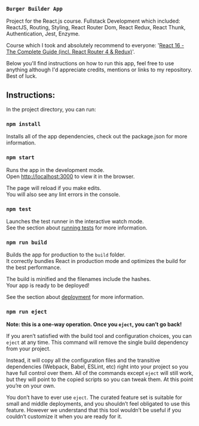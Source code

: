 ### `Burger Builder App`

Project for the React.js course.
Fullstack Development which included:
ReactJS, Routing, Styling, React Router Dom, React Redux, React Thunk, Authentication, Jest, Enzyme.


Course which I took and absolutely recommend to everyone:
'[React 16 - The Complete Guide (incl. React Router 4 & Redux)](https://www.udemy.com/react-the-complete-guide-incl-redux)'.

Below you'll find instructions on how to run this app, feel free to use anything although I'd appreciate credits, mentions or links to my repository. Best of luck.

## Instructions:

In the project directory, you can run:

### `npm install`
Installs all of the app dependencies, check out the package.json for more information.<br>

### `npm start`

Runs the app in the development mode.<br>
Open [http://localhost:3000](http://localhost:3000) to view it in the browser.

The page will reload if you make edits.<br>
You will also see any lint errors in the console.

### `npm test`

Launches the test runner in the interactive watch mode.<br>
See the section about [running tests](https://facebook.github.io/create-react-app/docs/running-tests) for more information.

### `npm run build`

Builds the app for production to the `build` folder.<br>
It correctly bundles React in production mode and optimizes the build for the best performance.

The build is minified and the filenames include the hashes.<br>
Your app is ready to be deployed!

See the section about [deployment](https://facebook.github.io/create-react-app/docs/deployment) for more information.

### `npm run eject`

**Note: this is a one-way operation. Once you `eject`, you can’t go back!**

If you aren’t satisfied with the build tool and configuration choices, you can `eject` at any time. This command will remove the single build dependency from your project.

Instead, it will copy all the configuration files and the transitive dependencies (Webpack, Babel, ESLint, etc) right into your project so you have full control over them. All of the commands except `eject` will still work, but they will point to the copied scripts so you can tweak them. At this point you’re on your own.

You don’t have to ever use `eject`. The curated feature set is suitable for small and middle deployments, and you shouldn’t feel obligated to use this feature. However we understand that this tool wouldn’t be useful if you couldn’t customize it when you are ready for it.
